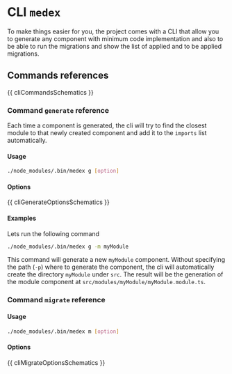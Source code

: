 # CLI `medex`

To make things easier for you, the project comes with a CLI that allow
you to generate any component with minimum code implementation and also
to be able to run the migrations and show the list of applied and to be applied migrations.

## Commands references

{{ cliCommandsSchematics }}

### Command `generate` reference

Each time a component is generated, the cli will try to find the closest module to 
that newly created component and add it to the `imports` list automatically.

#### Usage

```bash
./node_modules/.bin/medex g [option]
```

#### Options

{{ cliGenerateOptionsSchematics }}

#### Examples

Lets run the following command

```bash
./node_modules/.bin/medex g -m myModule
```

This command will generate a new `myModule` component. Without specifying the path (`-p`)
where to generate the component, the cli will automatically create the directory `myModule` under `src`.
The result will be the generation of the module component at `src/modules/myModule/myModule.module.ts`.

### Command `migrate` reference

#### Usage

```bash
./node_modules/.bin/medex m [option]
```

#### Options

{{ cliMigrateOptionsSchematics }}